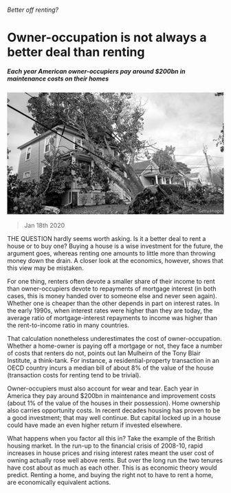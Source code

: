 ###### Better off renting?

# Owner-occupation is not always a better deal than renting 

##### Each year American owner-occupiers pay around $200bn in maintenance costs on their homes 

![image](images/20200118_SRP081_0.jpg) 

> Jan 18th 2020 

THE QUESTION hardly seems worth asking. Is it a better deal to rent a house or to buy one? Buying a house is a wise investment for the future, the argument goes, whereas renting one amounts to little more than throwing money down the drain. A closer look at the economics, however, shows that this view may be mistaken.

For one thing, renters often devote a smaller share of their income to rent than owner-occupiers devote to repayments of mortgage interest (in both cases, this is money handed over to someone else and never seen again). Whether one is cheaper than the other depends in part on interest rates. In the early 1990s, when interest rates were higher than they are today, the average ratio of mortgage-interest repayments to income was higher than the rent-to-income ratio in many countries.


That calculation nonetheless underestimates the cost of owner-occupation. Whether a home-owner is paying off a mortgage or not, they face a number of costs that renters do not, points out Ian Mulheirn of the Tony Blair Institute, a think-tank. For instance, a residential-property transaction in an OECD country incurs a median bill of about 8% of the value of the house (transaction costs for renting tend to be trivial).

Owner-occupiers must also account for wear and tear. Each year in America they pay around $200bn in maintenance and improvement costs (about 1% of the value of the houses in their possession). Home ownership also carries opportunity costs. In recent decades housing has proven to be a good investment; that may well continue. But capital locked up in a house could have made an even higher return if invested elsewhere.

What happens when you factor all this in? Take the example of the British housing market. In the run-up to the financial crisis of 2008-10, rapid increases in house prices and rising interest rates meant the user cost of owning actually rose well above rents. But over the long run the two tenures have cost about as much as each other. This is as economic theory would predict. Renting a home, and buying the right not to have to rent a home, are economically equivalent actions.


